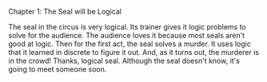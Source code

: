 Chapter 1: The Seal will be Logical

The seal in the circus is very logical.
Its trainer gives it logic problems to solve for the audience.
The audience loves it because most seals aren't good at logic.
Then for the first act, the seal solves a murder.
It uses logic that it learned in discrete to figure it out.
And, as it turns out, the murderer is in the crowd!
Thanks, logical seal.
Although the seal doesn't know, it's going to meet someone soon.
